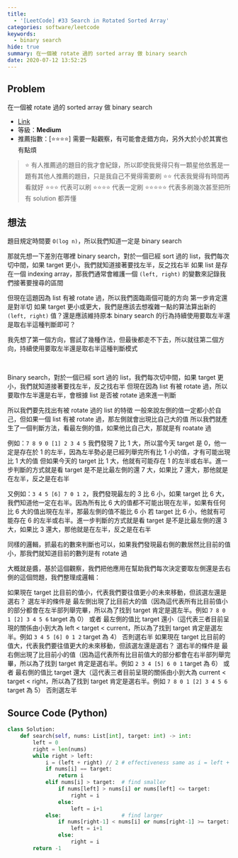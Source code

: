 ```yaml
---
title:
  - '[LeetCode] #33 Search in Rotated Sorted Array'
categories: software/leetcode
keywords:
  - binary search
hide: true
summary: 在一個被 rotate 過的 sorted array 做 binary search
date: 2020-07-12 13:52:25
---
```


## Problem

在一個被 rotate 過的 sorted array 做 binary search

* [Link](https://leetcode.com/problems/search-in-rotated-sorted-array/)
* 等級：**Medium**
* 推薦指數：[:star::star::star::star:] 需要一點觀察，有可能會走錯方向，另外大於小於其實也有點煩

> :star: 有人推薦過的題目的我才會紀錄，所以即使我覺得只有一顆星他依舊是一題有其他人推薦的題目，只是我自己不覺得需要刷
> :star::star: 代表我覺得有時間再看就好
> :star::star::star: 代表可以刷
> :star::star::star::star: 代表一定刷
> :star::star::star::star::star: 代表多刷幾次甚至把所有 solution 都弄懂

## 想法

題目規定時間要 `O(log n)`，所以我們知道一定是 binary search

那就先想一下差別在哪裡
binary search，對於一個已經 sort 過的 list，我們每次切中間，如果 target 更小，我們就知道接著要找左半，反之找右半
如果 list 是存在一個 indexing array，那我們通常會維護一個 `(left, right)` 的變數來記錄我們接著要搜尋的區間

但現在這題因為 list 有被 rotate 過，所以我們面臨兩個可能的方向
第一步肯定還是對半切
如果 target 更小或更大，我們是應該去想複雜一點的算法算出新的 `(left, right)` 值？還是應該維持原本 binary search 的行為持續使用要取左半還是取右半這種判斷即可？

我先想了第一個方向，嘗試了幾種作法，但最後都走不下去，所以就往第二個方向，持續使用要取左半還是取右半這種判斷模式

<br/>

Binary search，對於一個已經 sort 過的 list，我們每次切中間，如果 target 更小，我們就知道接著要找左半，反之找右半
但現在因為 list 有被 rotate 過，所以要取作左半還是右半，會根據 list 是否被 rotate 過來進一判斷

所以我們要先找出有被 rotate 過的 list 的特徵
一般來說左側的值一定都小於自己，但如果一個 list 有被 rotate 過，那左側就會出現比自己大的值
所以我們就產生了一個判斷方法，看最左側的值，如果他比自己大，那就是有 roatate 過

例如：`7 8 9 0 [1] 2 3 4 5`
我們發現 7 比 1 大，所以當今天 target 是 0，他一定是存在於 1 的左半，因為左半勢必是已經列舉完所有比 1 小的值，才有可能出現比 1 大的值
但如果今天的 target 比 1 大，他就有可能存在 1 的左半或右半。進一步判斷的方式就是看 target 是不是比最左側的還 7 大，如果比 7 還大，那他就是在左半，反之是在右半

又例如：`3 4 5 [6] 7 0 1 2`，我們發現最左的 3 比 6 小，如果 target 比 6 大，我們知道他一定在右半。因為所有比 6 大的值都不可能出現在左半，如果有任何比 6 大的值出現在左半，那最左側的值不能比 6 小
若 target 比 6 小，他就有可能存在 6 的左半或右半。進一步判斷的方式就是看 target 是不是比最左側的還 3 大，如果比 3 還大，那他就是在左半，反之是在右半

同樣的邏輯，抓最右的數來判斷也可以，如果我們發現最右側的數居然比目前的值小，那我們就知道目前的數列是有 rotate 過

大概就是醬，基於這個觀察，我們把他應用在幫助我們每次決定要取左側還是去右側的這個問題，我們整理成邏輯：

如果現在 target 比目前的值小，代表我們要往值更小的未來移動，但該選左還是選右？
    選左半的條件是
        最左側出現了比目前大的值（因為這代表所有比目前值小的部分都會在左半部列舉完畢，所以為了找到 target 肯定是選左半。例如 `7 8 0 1 [2] 3 4 5 6` target 為 0）
            或者
        最左側的值比 target 還小（這代表三者目前呈現的關係由小到大為 left < target < current，所以為了找到 target 肯定是選左半。例如 `3 4 5 [6] 0 1 2` target 為 4）
    否則選右半
如果現在 target 比目前的值大，代表我們要往值更大的未來移動，但該選左還是選右？
    選右半的條件是
        最右側出現了比目前小的值（因為這代表所有比目前值大的部分都會在右半部列舉完畢，所以為了找到 target 肯定是選右半。例如 `2 3 4 [5] 6 0 1` target 為 6）
            或者
        最右側的值比 target 還大（這代表三者目前呈現的關係由小到大為 current < target < right，所以為了找到 target 肯定是選右半。例如 `7 8 0 1 [2] 3 4 5 6` target 為 5）
    否則選左半

## Source Code (Python)

``` python
class Solution:
    def search(self, nums: List[int], target: int) -> int:
        left = 0
        right = len(nums)
        while right > left:
            i = (left + right) // 2 # effectiveness same as i = left + int((right - left)/2) 
            if nums[i] == target:
                return i
            elif nums[i] > target:  # find smaller                    
                if nums[left] > nums[i] or nums[left] <= target:
                    right = i
                else:
                    left = i+1
            else:                   # find larger
                if nums[right-1] < nums[i] or nums[right-1] >= target:
                    left = i+1
                else:
                    right = i
        return -1
```
